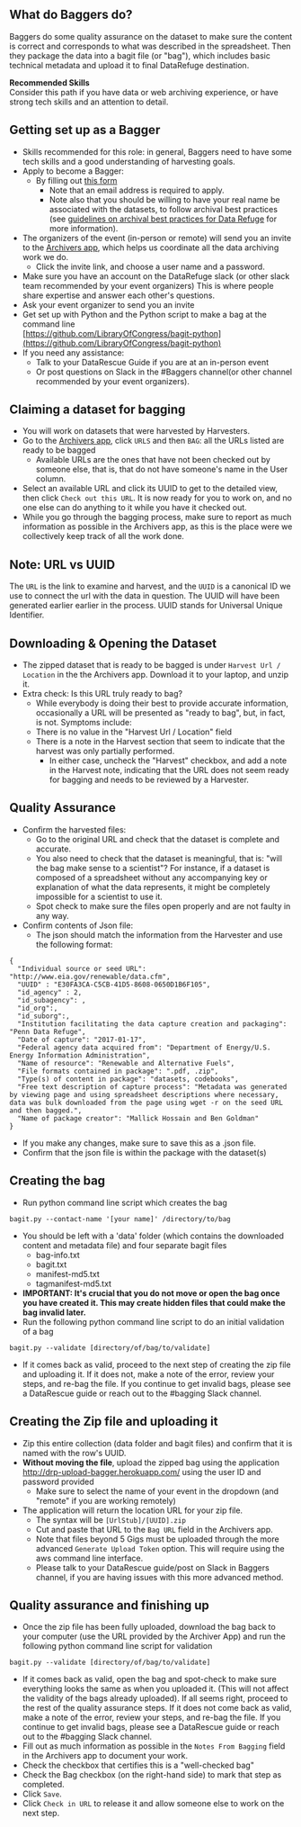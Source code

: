 ## What do Baggers do?

Baggers do some quality assurance on the dataset to make sure the content is correct and corresponds to what was described in the spreadsheet. Then they package the data into a bagit file (or "bag"), which includes basic technical metadata and upload it to final DataRefuge destination.

<div class = "note">
  <strong>Recommended Skills</strong> <br />  
  Consider this path if you have data or web archiving experience, or have strong tech skills and an attention to detail.
</div>

## Getting set up as a Bagger

- Skills recommended for this role: in general, Baggers need to have some tech skills and a good understanding of harvesting goals.
- Apply to become a Bagger:
    - By filling out [this form](https://docs.google.com/a/temple.edu/forms/d/e/1FAIpQLSfh9YIFnDrc-Cuc0hTd-U37J3D8xw8K7VXmzWkPs6Y5Q0wfVg/viewform)
        - Note that an email address is required to apply.
        - Note also that you should be willing to have your real name be associated with the datasets, to follow archival best practices (see [guidelines on archival best practices for Data Refuge](http://www.ppehlab.org/blogposts/2017/2/1/data-refuge-rests-on-a-clear-chain-of-custody) for more information).
- The organizers of the event (in-person or remote) will send you an invite to the [Archivers app](http://www.archivers.space/), which helps us coordinate all the data archiving work we do.
  	- Click the invite link, and choose a user name and a password.
- Make sure you have an account on the DataRefuge slack (or other slack team recommended by your event organizers) This is where people share expertise and answer each other's questions.
- Ask your event organizer to send you an invite
- Get set up with Python and the Python script to make a bag at the command line  
[https://github.com/LibraryOfCongress/bagit-python](https://github.com/LibraryOfCongress/bagit-python)
- If you need any assistance:
  - Talk to your DataRescue Guide if you are at an in-person event
  - Or post questions on Slack in the #Baggers channel(or other channel recommended by your event organizers).

## Claiming a dataset for bagging

- You will work on datasets that were harvested by Harvesters.
- Go to the [Archivers app](http://www.archivers.space/), click `URLS` and then `BAG`: all the URLs listed are ready to be bagged
    - Available URLs are the ones that have not been checked out by someone else, that is, that do not have someone's name in the User column.
- Select an available URL and click its UUID to get to the detailed view, then click `Check out this URL`. It is now ready for you to work on, and no one else can do anything to it while you have it checked out.
- While you go through the bagging process, make sure to report as much information as possible in the Archivers app, as this is the place were we collectively keep track of all the work done.

## Note: URL vs UUID

The `URL` is the link to examine and harvest, and the `UUID` is a canonical ID we use to connect the url with the data in question. The UUID will have been generated earlier earlier in the process. UUID stands for Universal Unique Identifier.

## Downloading & Opening the Dataset

- The zipped dataset that is ready to be bagged is under `Harvest Url / Location` in the the Archivers app. Download it to your laptop, and unzip it.
- Extra check: Is this URL truly ready to bag?
    - While everybody is doing their best to provide accurate information, occasionally a URL will be presented as "ready to bag", but, in fact, is not. Symptoms include:
   	- There is no value in the "Harvest Url / Location" field
  	- There is a note in the Harvest section that seem to indicate that the harvest was only partially performed.  
        - In either case, uncheck the "Harvest" checkbox, and add a note in the Harvest note, indicating that the URL does not seem ready for bagging and needs to be reviewed by a Harvester.

## Quality Assurance

- Confirm the harvested files:
    - Go to the original URL and check that the dataset is complete and accurate.
    - You also need to check that the dataset is meaningful, that is: "will the bag make sense to a scientist"?
    For instance, if a dataset is composed of a spreadsheet without any accompanying key or explanation of what the data represents, it might be completely impossible for a scientist to use it.
    - Spot check to make sure the files open properly and are not faulty in any way.
- Confirm contents of Json file:
    - The json should match the information from the Harvester and use the following format:  
```
{
  "Individual source or seed URL": "http://www.eia.gov/renewable/data.cfm",
  "UUID" : "E30FA3CA-C5CB-41D5-8608-0650D1B6F105",
  "id_agency" : 2,
  "id_subagency": ,
  "id_org":,
  "id_suborg":,
  "Institution facilitating the data capture creation and packaging": "Penn Data Refuge",
  "Date of capture": "2017-01-17",
  "Federal agency data acquired from": "Department of Energy/U.S. Energy Information Administration",
  "Name of resource": "Renewable and Alternative Fuels",
  "File formats contained in package": ".pdf, .zip",
  "Type(s) of content in package": "datasets, codebooks",
  "Free text description of capture process": "Metadata was generated by viewing page and using spreadsheet descriptions where necessary, data was bulk downloaded from the page using wget -r on the seed URL and then bagged.",
  "Name of package creator": "Mallick Hossain and Ben Goldman"
}
```

- If you make any changes, make sure to save this as a .json file.
- Confirm that the json file is within the package with the dataset(s)

## Creating the bag

- Run python command line script which creates the bag  
```
bagit.py --contact-name '[your name]' /directory/to/bag
```
- You should be left with a 'data' folder (which contains the downloaded content and metadata file) and four separate bagit files
    - bag-info.txt
    - bagit.txt
    - manifest-md5.txt
    - tagmanifest-md5.txt
- **IMPORTANT: It's crucial that you do not move or open the bag once you have created it. This may create hidden files that could make the bag invalid later.**
- Run the following python command line script to do an initial validation of a bag  
```
bagit.py --validate [directory/of/bag/to/validate]
```

- If it comes back as valid, proceed to the next step of creating the zip file and uploading it. If it does not, make a note of the error, review your steps, and re-bag the file. If you continue to get invalid bags, please see a DataRescue guide or reach out to the #bagging Slack channel.

## Creating the Zip file and uploading it

- Zip this entire collection (data folder and bagit files) and confirm that it is named with the row's UUID.
- **Without moving the file**, upload the zipped bag using the application http://drp-upload-bagger.herokuapp.com/ using the user ID and password provided
  - Make sure to select the name of your event in the dropdown (and "remote" if you are working remotely)
- The application will return the location URL for your zip file.
  - The syntax will be `[UrlStub]/[UUID].zip`
  - Cut and paste that URL to the `Bag URL` field in the Archivers app.
  - Note that files beyond 5 Gigs must be uploaded through the more advanced `Generate Upload Token` option. This will require using the aws command line interface.
  - Please talk to your DataRescue guide/post on Slack in Baggers channel, if you are having issues with this more advanced method.

## Quality assurance and finishing up

- Once the zip file has been fully uploaded, download the bag back to your computer (use the URL provided by the Archiver App) and run the following python command line script for validation
```
bagit.py --validate [directory/of/bag/to/validate]
```

- If it comes back as valid, open the bag and spot-check to make sure everything looks the same as when you uploaded it. (This will not affect the validity of the bags already uploaded). If all seems right, proceed to the rest of the quality assurance steps. If it does not come back as valid, make a note of the error, review your steps, and re-bag the file. If you continue to get invalid bags, please see a DataRescue guide or reach out to the #bagging Slack channel.
- Fill out as much information as possible in the `Notes From Bagging` field in the Archivers app to document your work.
- Check the checkbox that certifies this is a "well-checked bag"
- Check the Bag checkbox (on the right-hand side) to mark that step as completed.
- Click `Save`.
- Click `Check in URL` to release it and allow someone else to work on the next step.
